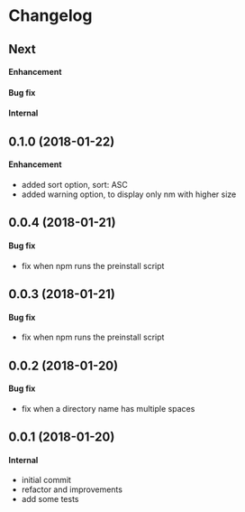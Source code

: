 # Changelog

## Next
#### Enhancement
#### Bug fix
#### Internal

## 0.1.0 (2018-01-22)
#### Enhancement
* added sort option, sort: ASC
* added warning option, to display only nm with higher size

## 0.0.4 (2018-01-21)
#### Bug fix
* fix when npm runs the preinstall script

## 0.0.3 (2018-01-21)
#### Bug fix
* fix when npm runs the preinstall script

## 0.0.2 (2018-01-20)
#### Bug fix
* fix when a directory name has multiple spaces

## 0.0.1 (2018-01-20)
#### Internal
* initial commit
* refactor and improvements
* add some tests
